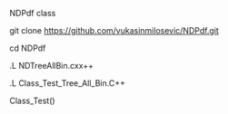 
NDPdf class

git clone https://github.com/vukasinmilosevic/NDPdf.git

cd NDPdf

.L NDTreeAllBin.cxx++

.L Class_Test_Tree_All_Bin.C++

Class_Test()
